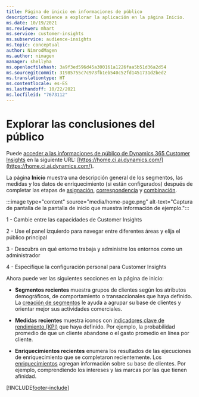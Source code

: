 ```yaml
---
title: Página de inicio en informaciones de público
description: Comience a explorar la aplicación en la página Inicio.
ms.date: 10/19/2021
ms.reviewer: mhart
ms.service: customer-insights
ms.subservice: audience-insights
ms.topic: conceptual
author: NimrodMagen
ms.author: nimagen
manager: shellyha
ms.openlocfilehash: 3a9f3ed596d45a300161a1226faa5b51d36a2d54
ms.sourcegitcommit: 31985755c7c973fb1eb540c52fd1451731d2bed2
ms.translationtype: HT
ms.contentlocale: es-ES
ms.lasthandoff: 10/22/2021
ms.locfileid: "7673112"
---
```

# <a name="explore-audience-insights"></a>Explorar las conclusiones del público

Puede [acceder a las informaciones de público de Dynamics 365 Customer Insights](https://home.ci.ai.dynamics.com/) en la siguiente URL: [https://home.ci.ai.dynamics.com/](https://home.ci.ai.dynamics.com/).

La página **Inicio** muestra una descripción general de los segmentos, las medidas y los datos de enriquecimiento (si están configurados) después de completar las etapas de [asignación](map-entities.md), [correspondencia](match-entities.md) y [combinación](merge-entities.md).

:::image type="content" source="media/home-page.png" alt-text="Captura de pantalla de la pantalla de inicio que muestra información de ejemplo.":::

1 - Cambie entre las capacidades de Customer Insights 

2 - Use el panel izquierdo para navegar entre diferentes áreas y elija el público principal

3 - Descubra en qué entorno trabaja y administre los entornos como un administrador

4 - Especifique la configuración personal para Customer Insights

Ahora puede ver las siguientes secciones en la página de inicio:

- **Segmentos recientes** muestra grupos de clientes según los atributos demográficos, de comportamiento o transaccionales que haya definido. La [creación de segmentos](segments.md) le ayuda a agrupar su base de clientes y orientar mejor sus actividades comerciales.

- **Medidas recientes** muestra iconos con [indicadores clave de rendimiento (KPI)](measures.md) que haya definido. Por ejemplo, la probabilidad promedio de que un cliente abandone o el gasto promedio en línea por cliente.

- **Enriquecimientos recientes** enumera los resultados de las ejecuciones de enriquecimiento que se completaron recientemente. Los [enriquecimientos](enrichment-hub.md) agregan información sobre su base de clientes. Por ejemplo, comprendiendo los intereses y las marcas por las que tienen afinidad.


[!INCLUDE[footer-include](../includes/footer-banner.md)]

